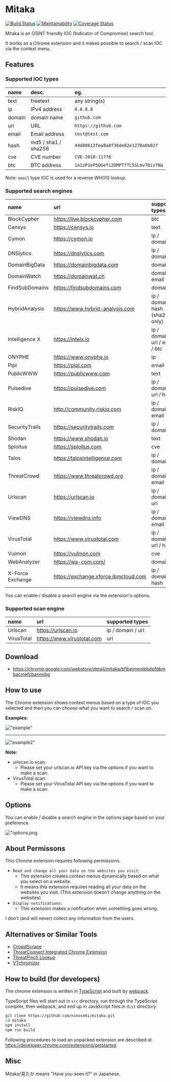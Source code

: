 # Mitaka

[![Build Status](https://travis-ci.org/ninoseki/mitaka.svg?branch=master)](https://travis-ci.org/ninoseki/mitaka)
[![Maintainability](https://api.codeclimate.com/v1/badges/4a49568bf0bed0b4799a/maintainability)](https://codeclimate.com/github/ninoseki/mitaka/maintainability)
[![Coverage Status](https://coveralls.io/repos/github/ninoseki/mitaka/badge.svg)](https://coveralls.io/github/ninoseki/mitaka)

Mitaka is an OSINT friendly IOC (Indicator of Compromise) search tool.

It works as a Chrome extension and it makes possible to search / scan IOC via the context menu.

## Features

### Supported IOC types

| name   | desc.               | eg.                                  |
|:-------|:--------------------|:-------------------------------------|
| text   | freetext            | any string(s)                        |
| ip     | IPv4 address        | `8.8.8.8`                            |
| domain | domain name         | `github.com`                         |
| url    | URL                 | `https://github.com`                 |
| email  | Email address       | `test@test.com`                      |
| hash   | md5 / sha1 / sha256 | `44d88612fea8a8f36de82e1278abb02f`   |
| cve    | CVE number          | `CVE-2018-11776`                     |
| btc    | BTC address         | `1A1zP1eP5QGefi2DMPTfTL5SLmv7DivfNa` |

Note: `email` type IOC is used for a reverse WHOIS lookup.

### Supported search engines

| name             | url                                  | supported types                  |
|:-----------------|:-------------------------------------|:---------------------------------|
| BlockCypher      | https://live.blockcypher.com         | btc                              |
| Censys           | https://censys.io                    | text                             |
| Cymon            | https://cymon.io                     | ip / domain                      |
| DNSlytics        | https://dnslytics.com                | ip / domain                      |
| DomainBigData    | https://domainbigdata.com            | domain                           |
| DomainWatch      | https://domainwat.ch                 | domain / email                   |
| FindSubDomains   | https://findsubdomains.com           | domain                           |
| HybridAnalysis   | https://www.hybrid-analysis.com      | ip / domain / hash (sha256 only) |
| Intelligence X   | https://intelx.io                    | ip / domain / url / email / btc  |
| ONYPHE           | https://www.onyphe.io                | ip                               |
| Pipl             | https://pipl.com                     | email                            |
| PublicWWW        | https://publicwww.com                | text                             |
| Pulsedive        | https://pulsedive.com                | ip / domaion / url / hash        |
| RiskIQ           | http://community.riskiq.com          | ip / domain / email              |
| SecurityTrails   | https://securitytrails.com           | ip / domain                      |
| Shodan           | https://www.shodan.io                | text                             |
| Sploitus         | https://sploitus.com                 | cve                              |
| Talos            | https://talosintelligence.com        | ip / domain                      |
| ThreatCrowd      | https://www.threatcrowd.org          | ip / domain / email              |
| Urlscan          | https://urlscan.io                   | ip / domain / url                |
| ViewDNS          | https://viewdns.info                 | ip / domain / email              |
| VirusTotal       | https://www.virustotal.com           | ip / domain / url / hash         |
| Vulmon           | https://vulmon.com                   | cve                              |
| WebAnalyzer      | https://wa-com.com/                  | domain                           |
| X-Force Exchange | https://exchange.xforce.ibmcloud.com | ip / domain / hash               |

You can enable / disable a search engine via the extension's options.

### Supported scan engine

| name       | url                        | supported types   |
|:-----------|:---------------------------|:------------------|
| Urlscan    | https://urlscan.io         | ip / domain / url |
| VirusTotal | https://www.virustotal.com | url               |

## Download

- https://chrome.google.com/webstore/detail/mitaka/bfjbejmeoibbdpfdbmbacmefcbannnbg

## How to use

The Chrome extension shows context menus based on a type of IOC you selected and then you can choose what you want to search / scan on.

**Examples:**

!["example"](/examples/1.gif "1.gif")

---

!["example2"](/examples/2.gif "2.gif")

**Note:**

- urlscan.io scan:
  - Please set your urlscan.io API key via the options if you want to make a scan.
- VirusTotal scan:
  - Please set your VirusTotal API key via the options if you want to make a scan.

## Options

You can enable / disable a search engine in the options page based on your preference.

!["options.png](/examples/options.png "options.png")

## About Permissons

This Chrome extension requires following permissions.

- `Read and change all your data on the websites you visit`:
  - This extension creates context menus dynamically based on what you select on a website.
  - It means this extension requires reading all your data on the websites you visit. (This extension doesn't change anything on the websites)
- `Display notifications`:
  - This extension makes a notification when something goes wrong.

I don't (and will never) collect any information from the users.

## Alternatives or Similar Tools

- [CrowdScrape](https://chrome.google.com/webstore/detail/crowdscrape/jjplaeklnlddpkbbdbnogmppffokemej)
- [ThreatConnect Integrated Chrome Extension](https://chrome.google.com/webstore/detail/threatconnect-integrated/lblgcphpihpadjdpjgjnnoikjdjcnkbh)
- [ThreatPinch Lookup](https://github.com/cloudtracer/ThreatPinchLookup)
- [VTchromizer](https://chrome.google.com/webstore/detail/vtchromizer/efbjojhplkelaegfbieplglfidafgoka)

## How to build (for developers)

The chrome extension is written in [TypeScript](https://www.typescriptlang.org/) and built by [webpack](https://webpack.js.org/).

TypeScript files will start out in `src` directory, run through the TypeScript compiler, then webpack, and end up in JavaScript files in `dist` directory.

```sh
git clone https://github.com/ninoseki/mitaka.git
cd mitaka
npm install
npm run build
```

Following procedures to load an unpacked extension are described at https://developer.chrome.com/extensions/getstarted.

## Misc

Mitaka/見たか means "Have you seen it?" in Japanese.
